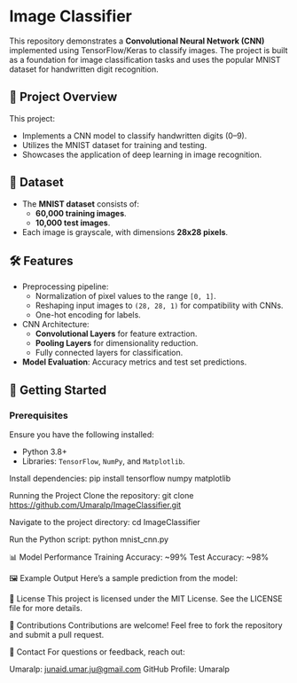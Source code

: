 # Image Classifier

This repository demonstrates a **Convolutional Neural Network (CNN)** implemented using TensorFlow/Keras to classify images. The project is built as a foundation for image classification tasks and uses the popular MNIST dataset for handwritten digit recognition.

## 📜 Project Overview
This project:
- Implements a CNN model to classify handwritten digits (0–9).
- Utilizes the MNIST dataset for training and testing.
- Showcases the application of deep learning in image recognition.

## 📂 Dataset
- The **MNIST dataset** consists of:
  - **60,000 training images**.
  - **10,000 test images**.
- Each image is grayscale, with dimensions **28x28 pixels**.

## 🛠️ Features
- Preprocessing pipeline:
  - Normalization of pixel values to the range `[0, 1]`.
  - Reshaping input images to `(28, 28, 1)` for compatibility with CNNs.
  - One-hot encoding for labels.
- CNN Architecture:
  - **Convolutional Layers** for feature extraction.
  - **Pooling Layers** for dimensionality reduction.
  - Fully connected layers for classification.
- **Model Evaluation**: Accuracy metrics and test set predictions.

## 🚀 Getting Started
### Prerequisites
Ensure you have the following installed:
- Python 3.8+
- Libraries: `TensorFlow`, `NumPy`, and `Matplotlib`.

  
Install dependencies:
pip install tensorflow numpy matplotlib

Running the Project
Clone the repository:
git clone https://github.com/Umaralp/ImageClassifier.git

Navigate to the project directory:
cd ImageClassifier

Run the Python script:
python mnist_cnn.py

📊 Model Performance
Training Accuracy: ~99%
Test Accuracy: ~98%

🖼️ Example Output
Here’s a sample prediction from the model:


📜 License
This project is licensed under the MIT License. See the LICENSE file for more details.

🤝 Contributions
Contributions are welcome! Feel free to fork the repository and submit a pull request.

📧 Contact
For questions or feedback, reach out:

Umaralp: junaid.umar.ju@gmail.com
GitHub Profile: Umaralp
